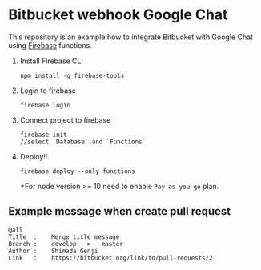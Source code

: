 # Bitbucket webhook Google Chat
This repository is an example how to integrate Bitbucket with Google Chat 
using [Firebase](https://firebase.google.com) functions.

1. Install Firebase CLI
    ```$bash
    npm install -g firebase-tools
    ```
2. Login to firebase
    ```$bash
    firebase login
    ```
3. Connect project to firebase
    ```$bash
    firebase init
    //select `Database` and `Functions`
    
    ```
4. Deploy!!
    ```$bash
    firebase deploy --only functions
    ```
    *For node version >= 10 need to enable `Pay as you go` plan.
## Example message when create pull request
```
@all
Title  :    Merge title message
Branch :    develop   >   master
Author :    Shimada Genji
Link   :    https://bitbucket.org/link/to/pull-requests/2
```